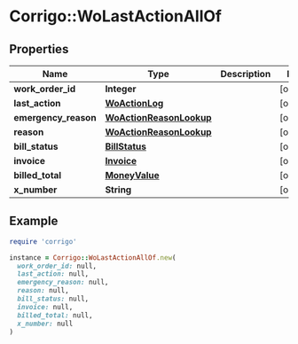 # Corrigo::WoLastActionAllOf

## Properties

| Name | Type | Description | Notes |
| ---- | ---- | ----------- | ----- |
| **work_order_id** | **Integer** |  | [optional] |
| **last_action** | [**WoActionLog**](WoActionLog.md) |  | [optional] |
| **emergency_reason** | [**WoActionReasonLookup**](WoActionReasonLookup.md) |  | [optional] |
| **reason** | [**WoActionReasonLookup**](WoActionReasonLookup.md) |  | [optional] |
| **bill_status** | [**BillStatus**](BillStatus.md) |  | [optional] |
| **invoice** | [**Invoice**](Invoice.md) |  | [optional] |
| **billed_total** | [**MoneyValue**](MoneyValue.md) |  | [optional] |
| **x_number** | **String** |  | [optional] |

## Example

```ruby
require 'corrigo'

instance = Corrigo::WoLastActionAllOf.new(
  work_order_id: null,
  last_action: null,
  emergency_reason: null,
  reason: null,
  bill_status: null,
  invoice: null,
  billed_total: null,
  x_number: null
)
```

